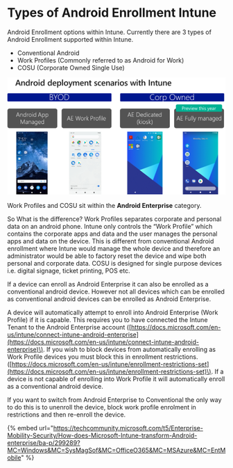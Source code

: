 # Types of Android Enrollment Intune

Android Enrollment options within Intune. Currently there are 3 types of Android Enrollment supported within Intune.

* Conventional Android
* Work Profiles \(Commonly referred to as Android for Work\)
* COSU \(Corporate Owned Single Use\)

![](../.gitbook/assets/image%20%2811%29.png)

Work Profiles and COSU sit within the **Android Enterprise** category.

So What is the difference? Work Profiles separates corporate and personal data on an android phone. Intune only controls the “Work Profile” which contains the corporate apps and data and the user manages the personal apps and data on the device. This is different from conventional Android enrollment where Intune would manage the whole device and therefore an administrator would be able to factory reset the device and wipe both personal and corporate data. COSU is designed for single purpose devices i.e. digital signage, ticket printing, POS etc.  


If a device can enroll as Android Enterprise it can also be enrolled as a conventional android device. However not all devices which can be enrolled as conventional android devices can be enrolled as Android Enterprise.

A device will automatically attempt to enroll into Android Enterprise \(Work Profile\) if it is capable. This requires you to have connected the Intune Tenant to the Android Enterprise account \([https://docs.microsoft.com/en-us/intune/connect-intune-android-enterprise](https://docs.microsoft.com/en-us/intune/connect-intune-android-enterprise)\). If you wish to block devices from automatically enrolling as Work Profile devices you must block this in enrollment restrictions. \([https://docs.microsoft.com/en-us/intune/enrollment-restrictions-set](https://docs.microsoft.com/en-us/intune/enrollment-restrictions-set)\). If a device is not capable of enrolling into Work Profile it will automatically enroll as a conventional android device.

If you want to switch from Android Enterprise to Conventional the only way to do this is to unenroll the device, block work profile enrolment in restrictions and then re-enroll the device.

{% embed url="https://techcommunity.microsoft.com/t5/Enterprise-Mobility-Security/How-does-Microsoft-Intune-transform-Android-enterprise/ba-p/299289?MC=Windows&MC=SysMagSof&MC=OfficeO365&MC=MSAzure&MC=EntMobile" %}


